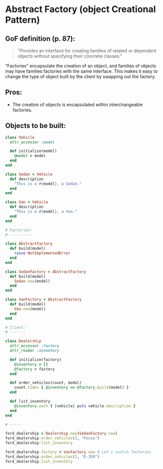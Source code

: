 # Abstract Factory (object Creational Pattern)

## GoF definition (p. 87):

> "Provides an interface for creating families of related or dependent objects
without specifying their concrete classes."

"Factories" encapsulate the creation of an object, and families of objects may have families factories with the same interface. This makes it easy to change the type of object built by the client by swapping out the factory.

## Pros:
 * The creation of objects is encapsulated within interchangeable factories.

## Objects to be built:

```ruby
class Vehicle
  attr_accessor :model

  def initialize(model)
    @model = model
  end
end

class Sedan < Vehicle
  def description
    "This is a #{model}, a Sedan."
  end
end

class Van < Vehicle
  def description
    "This is a #{model}, a Van."
  end
end

# Factories:
# ----------

class AbstractFactory
  def build(model)
    raise NotImplementedError
  end
end

class SedanFactory < AbstractFactory
  def build(model)
    Sedan.new(model)
  end
end

class VanFactory < AbstractFactory
  def build(model)
    Van.new(model)
  end
end

# Client:
# -------

class Dealership
  attr_accessor :factory
  attr_reader :inventory

  def initialize(factory)
    @inventory = []
    @factory = factory
  end

  def order_vehicles(count, model)
    count.times { @inventory << @factory.build(model) }
  end

  def list_inventory
    @inventory.each { |vehicle| puts vehicle.description }
  end
end

# -----

ford_dealership = Dealership.new(SedanFactory.new)
ford_dealership.order_vehicles(3, "Focus")
ford_dealership.list_inventory

ford_dealership.factory = VanFactory.new # Let's switch factories
ford_dealership.order_vehicles(2, "E-350")
ford_dealership.list_inventory
```
